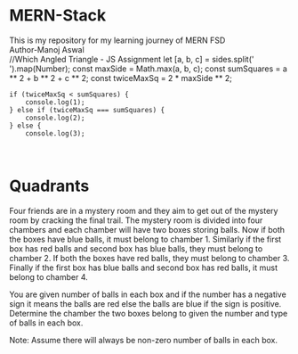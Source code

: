 # MERN-Stack
This is my repository for my learning journey of MERN FSD
<br>
Author-Manoj Aswal
<br>
//Which Angled Triangle - JS Assignment
  let [a, b, c] = sides.split(' ').map(Number);
    const maxSide = Math.max(a, b, c);
    const sumSquares = a ** 2 + b ** 2 + c ** 2;
    const twiceMaxSq = 2 * maxSide ** 2;

    if (twiceMaxSq < sumSquares) {
        console.log(1);
    } else if (twiceMaxSq === sumSquares) {
        console.log(2);
    } else {
        console.log(3);
<br>
        <H1>Quadrants</H1>
<P>Four friends are in a mystery room and they aim to get out of the mystery room by cracking the final trail. The mystery room is divided into four chambers and each chamber will have two boxes storing balls. Now if both the boxes have blue balls, it must belong to chamber 1. Similarly if the first box has red balls and second box has blue balls, they must belong to chamber 2. If both the boxes have red balls, they must belong to chamber 3. Finally if the first box has blue balls and second box has red balls, it must belong to chamber 4.

You are given number of balls in each box and if the number has a negative sign it means the balls are red else the balls are blue if the sign is positive. Determine the chamber the two boxes belong to given the number and type of balls in each box.

Note: Assume there will always be non-zero number of balls in each box.</P>
